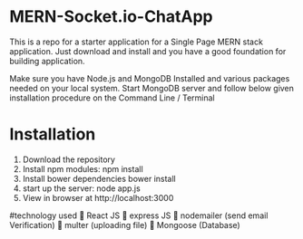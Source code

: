 # MERN-Socket.io-ChatApp

This is a repo for a starter application for a Single Page MERN stack application. Just download and install and you have a good foundation for building application.

Make sure you have Node.js and MongoDB Installed and various packages needed on your local system. Start MongoDB server and follow below given installation procedure on the Command Line / Terminal

# Installation 

1. Download the repository
2. Install npm modules: npm install
3. Install bower dependencies bower install
4. start up the server: node app.js
5. View in browser at http://localhost:3000

#technology used
📌 React JS
📌 express JS 
📌 nodemailer (send email Verification)
📌 multer (uploading file)
📌 Mongoose (Database)
